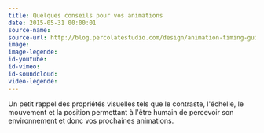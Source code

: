```yaml
---
title: Quelques conseils pour vos animations
date: 2015-05-31 00:00:01
source-name:
source-url: http://blog.percolatestudio.com/design/animation-timing-guidelines/
image:
image-legende:
id-youtube:
id-vimeo:
id-soundcloud:
video-legende:
---
```


Un petit rappel des propriétés visuelles tels que le contraste, l'échelle, le mouvement et la position permettant à l'être humain de percevoir son environnement et donc vos prochaines animations.
